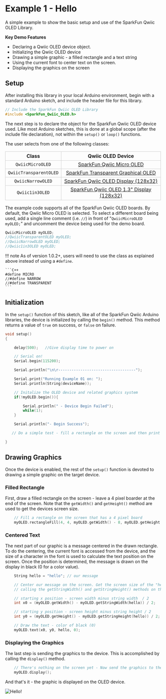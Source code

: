 # Example 1 - Hello

A simple example to show the basic setup and use of the SparkFun Qwiic OLED Library.

**Key Demo Features**

* Declaring a Qwiic OLED device object.
* Initializing the Qwiic OLED device
* Drawing a simple graphic - a filled rectangle and a text string
* Using the current font to center text on the screen.
* Displaying the graphics on the screen



## Setup

After installing this library in your local Arduino environment, begin with a standard Arduino sketch, and include the header file for this library.


```C++
// Include the SparkFun Qwiic OLED Library
#include <SparkFun_Qwiic_OLED.h>
```


The next step is to declare the object for the SparkFun Qwiic OLED device used. Like most Arduino sketches, this is done at a global scope (after the include file declaration), not within the ```setup()``` or ```loop()``` functions.

The user selects from one of the following classes:

<div style="text-align: center;">
    <table>
        <tr>
            <th style="text-align: center; border: solid 1px #cccccc;">Class
            </th>
            <th style="text-align: center; border: solid 1px #cccccc;">Qwiic OLED Device
            </th>
        </tr>
        <tr>        
            <td style="text-align: center; border: solid 1px #cccccc;"><code>QwiicMicroOLED</code>
            </td>
            <td style="text-align: center; border: solid 1px #cccccc;"><a href="https://www.sparkfun.com/products/14532">SparkFun Qwiic Micro OLED</a>
            </td>
        </tr>
        <tr>        
            <td style="text-align: center; border: solid 1px #cccccc;"><code>QwiicTransparentOLED</code>
            </td>
            <td style="text-align: center; border: solid 1px #cccccc;"><a href="https://www.sparkfun.com/products/15173">SparkFun Transparent Graphical OLED</a>
            </td>
        </tr>
        <tr>        
            <td style="text-align: center; border: solid 1px #cccccc;"><code>QwiicNarrowOLED</code>
            </td>
            <td style="text-align: center; border: solid 1px #cccccc;"><a href="https://www.sparkfun.com/products/17153">SparkFun Qwiic OLED Display (128x32)</a>
            </td>
        </tr>
        <tr>        
            <td style="text-align: center; border: solid 1px #cccccc;"><code>Qwiic1in3OLED</code>
            </td>
            <td style="text-align: center; border: solid 1px #cccccc;"><a href="https://www.sparkfun.com/products/23453">SparkFun Qwiic OLED 1.3" Display (128x32)</a>
            </td>
        </tr>
    </table>
</div>



The example code supports all of the SparkFun Qwiic OLED boards. By default, the Qwiic Micro OLED is selected. To select a different board being used, add a single line comment (i.e. `//`) in front of "`QwiicMicroOLED myOLED;`" and uncomment the device being used for the demo board.


```C++
QwiicMicroOLED myOLED;
//QwiicTransparentOLED myOLED;
//QwiicNarrowOLED myOLED;
//Qwiic1in3OLED myOLED;

```


!!! note
    As of version 1.0.2+, users will need to use the class as explained above instead of using a `#define`.

    ```C++
    #define MICRO
    //#define NARROW
    //#define TRANSPARENT
    ```


## Initialization

In the ```setup()``` function of this sketch, like all of the SparkFun Qwiic Arduino libraries, the device is initialized by calling the ```begin()``` method. This method returns a value of ```true``` on success, or ```false``` on failure.

```C++
void setup()
{

    delay(500);   //Give display time to power on

    // Serial on!
    Serial.begin(115200);

    Serial.println("\n\r-----------------------------------");

    Serial.print("Running Example 01 on: ");
    Serial.println(String(deviceName));

    // Initalize the OLED device and related graphics system
    if(!myOLED.begin()){

        Serial.println(" - Device Begin Failed");
        while(1);
    }

    Serial.println("- Begin Success");

   // Do a simple test - fill a rectangle on the screen and then print hello!...

}
```



## Drawing Graphics

Once the device is enabled, the rest of the `setup()` function is devoted to drawing a simple graphic on the target device.



### Filled Rectangle

First, draw a filled rectangle on the screen - leave a 4 pixel boarder at the end of the screen. Note that the `getWidth()` and `getHeight()` method are used to get the devices screen size.

```C++
    // Fill a rectangle on the screen that has a 4 pixel board
    myOLED.rectangleFill(4, 4, myOLED.getWidth() - 8, myOLED.getHeight() - 8);
```



### Centered Text

The next part of our graphic is a message centered in the drawn rectangle. To do the centering, the current font is accessed from the device, and the size of a character in the font is used to calculate the text position on the screen. Once the position is determined, the message is drawn on the display in black (0 for a color value).

```C++
    String hello = "hello"; // our message

    // Center our message on the screen. Get the screen size of the "hello" string,
    // calling the getStringWidth() and getStringHeight() methods on the oled

    // starting x position - screen width minus string width  / 2
    int x0 = (myOLED.getWidth() - myOLED.getStringWidth(hello)) / 2;

    // starting y position - screen height minus string height / 2
    int y0 = (myOLED.getHeight() - myOLED.getStringHeight(hello)) / 2;

    // Draw the text - color of black (0)
    myOLED.text(x0, y0, hello, 0);
```



### Displaying the Graphics

The last step is sending the graphics to the device. This is accomplished by calling the `display()` method.

```C++
    // There's nothing on the screen yet - Now send the graphics to the device
    myOLED.display();
```

And that's it - the graphic is displayed on the OLED device.

![Hello!](img/ex01_hello.png "Hello")
